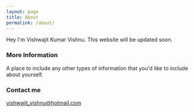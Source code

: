 ```yaml
---
layout: page
title: About
permalink: /about/
---
```


Hey I'm Vishwajit Kumar Vishnu. This website will be updated soon.

### More Information

A place to include any other types of information that you'd like to include about yourself.

### Contact me

[vishwajit_vishnu@hotmail.com](mailto:email@domain.com)
